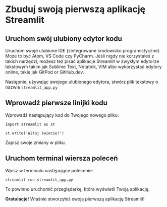 # Zbuduj swoją pierwszą aplikację Streamlit

## Uruchom swój ulubiony edytor kodu

Uruchom swoje ulubione IDE (zintegrowane środowisko programistyczne). Może to być Atom, VS Code czy PyCharm. Jeśli nigdy nie korzystałeś z takich narzędzi, możesz też pisać aplikacje Streamlit w zwykłym edytorze tekstowym takim jak Sublime Text, Notatnik, VIM albo wykorzystać edytory online, takie jak GitPod or GitHub.dev.

Następnie, używając swojego ulubionego edytora, stwórz plik tekstowy o nazwie `streamlit_app.py`

## Wprowadź pierwsze linijki kodu

Wprowadź następujący kod do Twojego nowego pliku:

```
import streamlit as st

st.write('Witaj świecie!')
```

Zapisz swoje zmiany w pliku.

## Uruchom terminal wiersza poleceń

Wpisz w terminalu następujące polecenie:

```
streamlit run streamlit_app.py
```

To powinno uruchomić przeglądarkę, która wyświetli Twoją aplikację.

**Gratulacje!** Właśnie stworzyłeś swoją pierwszą aplikację Streamlit!
